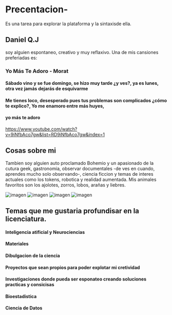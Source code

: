 # Precentacion-
Es una tarea para explorar la plataforma y la sintaxisde ella. 

  ## Daniel Q.J
  soy alguien espontaneo, creativo y muy reflaxivo. Una de mis cansiones preferiadas es:
    
  ### Yo Más Te Adoro - Morat 
  #### Sábado vino y se fue domingo, se hizo muy tarde ¿y ves?, ya es lunes, otra vez jamás dejarás de esquivarme
  #### Me tienes loco, desesperado pues tus problemas son complicados ¿cómo te explico?, Yo me enamoro entre más huyes, 
  #### yo más te adoro
  
  https://www.youtube.com/watch?v=9iNfbAco7gw&list=RD9iNfbAco7gw&index=1
  
  ## Cosas sobre mi 
  Tambien soy alguien auto proclamado Bohemio y un apasionado de la cutura geek, gastronomia, observar documentales -de ves en cuando, aprendes mucho solo observando-,
  ciencia ficcion y temas de interes actuales como los tokens, robotica y realidad aumentada. 
  Mis animales favoritos son los ajolotes, zorros, lobos, arañas y liebres. 
  
  
  ![imagen](https://user-images.githubusercontent.com/101306120/189506314-e7c36f0d-3af3-4edc-8718-caf90be63a62.png)
  ![imagen](https://user-images.githubusercontent.com/101306120/189506370-c5326b1d-b7ba-476d-8618-7aff8beddebd.png)
  ![imagen](https://user-images.githubusercontent.com/101306120/189506421-c5ed794e-4c14-4ed5-a093-17739fdf9b1a.png)
  ![imagen](https://user-images.githubusercontent.com/101306120/189506482-5d161f7b-b43b-4bc0-80d9-1d66f53fd57f.png)


  ## Temas que me gustaria profundisar en la licenciatura. 
  
  #### Inteligencia atificial y Neurociencias
  #### Materiales 
  #### Dibulgacion de la ciencia
  #### Proyectos que sean propios para poder explotar mi cretividad 
  #### Investigaciones donde pueda ser esponateo  creando soluciones practicas y consicisas 
  #### Bioestadistica
  #### Ciencia de Datos 
  
